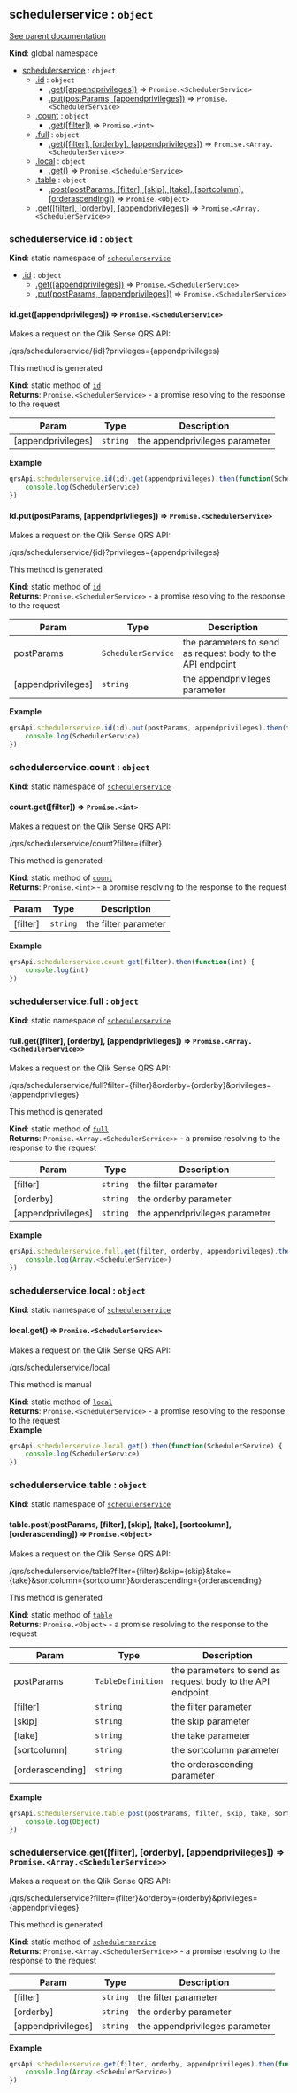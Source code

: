 <a name="schedulerservice"></a>
## schedulerservice : <code>object</code>
[See parent documentation](qrs.md)

**Kind**: global namespace  

* [schedulerservice](#schedulerservice) : <code>object</code>
  * [.id](#schedulerservice.id) : <code>object</code>
    * [.get([appendprivileges])](#schedulerservice.id.get) ⇒ <code>Promise.&lt;SchedulerService&gt;</code>
    * [.put(postParams, [appendprivileges])](#schedulerservice.id.put) ⇒ <code>Promise.&lt;SchedulerService&gt;</code>
  * [.count](#schedulerservice.count) : <code>object</code>
    * [.get([filter])](#schedulerservice.count.get) ⇒ <code>Promise.&lt;int&gt;</code>
  * [.full](#schedulerservice.full) : <code>object</code>
    * [.get([filter], [orderby], [appendprivileges])](#schedulerservice.full.get) ⇒ <code>Promise.&lt;Array.&lt;SchedulerService&gt;&gt;</code>
  * [.local](#schedulerservice.local) : <code>object</code>
    * [.get()](#schedulerservice.local.get) ⇒ <code>Promise.&lt;SchedulerService&gt;</code>
  * [.table](#schedulerservice.table) : <code>object</code>
    * [.post(postParams, [filter], [skip], [take], [sortcolumn], [orderascending])](#schedulerservice.table.post) ⇒ <code>Promise.&lt;Object&gt;</code>
  * [.get([filter], [orderby], [appendprivileges])](#schedulerservice.get) ⇒ <code>Promise.&lt;Array.&lt;SchedulerService&gt;&gt;</code>

<a name="schedulerservice.id"></a>
### schedulerservice.id : <code>object</code>
**Kind**: static namespace of <code>[schedulerservice](#schedulerservice)</code>  

* [.id](#schedulerservice.id) : <code>object</code>
  * [.get([appendprivileges])](#schedulerservice.id.get) ⇒ <code>Promise.&lt;SchedulerService&gt;</code>
  * [.put(postParams, [appendprivileges])](#schedulerservice.id.put) ⇒ <code>Promise.&lt;SchedulerService&gt;</code>

<a name="schedulerservice.id.get"></a>
#### id.get([appendprivileges]) ⇒ <code>Promise.&lt;SchedulerService&gt;</code>
Makes a request on the Qlik Sense QRS API:

/qrs/schedulerservice/{id}?privileges={appendprivileges}

This method is generated

**Kind**: static method of <code>[id](#schedulerservice.id)</code>  
**Returns**: <code>Promise.&lt;SchedulerService&gt;</code> - a promise resolving to the response to the request  

| Param | Type | Description |
| --- | --- | --- |
| [appendprivileges] | <code>string</code> | the appendprivileges parameter |

**Example**  
```javascript
qrsApi.schedulerservice.id(id).get(appendprivileges).then(function(SchedulerService) {
    console.log(SchedulerService)
})
```
<a name="schedulerservice.id.put"></a>
#### id.put(postParams, [appendprivileges]) ⇒ <code>Promise.&lt;SchedulerService&gt;</code>
Makes a request on the Qlik Sense QRS API:

/qrs/schedulerservice/{id}?privileges={appendprivileges}

This method is generated

**Kind**: static method of <code>[id](#schedulerservice.id)</code>  
**Returns**: <code>Promise.&lt;SchedulerService&gt;</code> - a promise resolving to the response to the request  

| Param | Type | Description |
| --- | --- | --- |
| postParams | <code>SchedulerService</code> | the parameters to send as request body to the API endpoint |
| [appendprivileges] | <code>string</code> | the appendprivileges parameter |

**Example**  
```javascript
qrsApi.schedulerservice.id(id).put(postParams, appendprivileges).then(function(SchedulerService) {
    console.log(SchedulerService)
})
```
<a name="schedulerservice.count"></a>
### schedulerservice.count : <code>object</code>
**Kind**: static namespace of <code>[schedulerservice](#schedulerservice)</code>  
<a name="schedulerservice.count.get"></a>
#### count.get([filter]) ⇒ <code>Promise.&lt;int&gt;</code>
Makes a request on the Qlik Sense QRS API:

/qrs/schedulerservice/count?filter={filter}

This method is generated

**Kind**: static method of <code>[count](#schedulerservice.count)</code>  
**Returns**: <code>Promise.&lt;int&gt;</code> - a promise resolving to the response to the request  

| Param | Type | Description |
| --- | --- | --- |
| [filter] | <code>string</code> | the filter parameter |

**Example**  
```javascript
qrsApi.schedulerservice.count.get(filter).then(function(int) {
    console.log(int)
})
```
<a name="schedulerservice.full"></a>
### schedulerservice.full : <code>object</code>
**Kind**: static namespace of <code>[schedulerservice](#schedulerservice)</code>  
<a name="schedulerservice.full.get"></a>
#### full.get([filter], [orderby], [appendprivileges]) ⇒ <code>Promise.&lt;Array.&lt;SchedulerService&gt;&gt;</code>
Makes a request on the Qlik Sense QRS API:

/qrs/schedulerservice/full?filter={filter}&orderby={orderby}&privileges={appendprivileges}

This method is generated

**Kind**: static method of <code>[full](#schedulerservice.full)</code>  
**Returns**: <code>Promise.&lt;Array.&lt;SchedulerService&gt;&gt;</code> - a promise resolving to the response to the request  

| Param | Type | Description |
| --- | --- | --- |
| [filter] | <code>string</code> | the filter parameter |
| [orderby] | <code>string</code> | the orderby parameter |
| [appendprivileges] | <code>string</code> | the appendprivileges parameter |

**Example**  
```javascript
qrsApi.schedulerservice.full.get(filter, orderby, appendprivileges).then(function(Array.<SchedulerService>) {
    console.log(Array.<SchedulerService>)
})
```
<a name="schedulerservice.local"></a>
### schedulerservice.local : <code>object</code>
**Kind**: static namespace of <code>[schedulerservice](#schedulerservice)</code>  
<a name="schedulerservice.local.get"></a>
#### local.get() ⇒ <code>Promise.&lt;SchedulerService&gt;</code>
Makes a request on the Qlik Sense QRS API:

/qrs/schedulerservice/local

This method is manual

**Kind**: static method of <code>[local](#schedulerservice.local)</code>  
**Returns**: <code>Promise.&lt;SchedulerService&gt;</code> - a promise resolving to the response to the request  
**Example**  
```javascript
qrsApi.schedulerservice.local.get().then(function(SchedulerService) {
    console.log(SchedulerService)
})
```
<a name="schedulerservice.table"></a>
### schedulerservice.table : <code>object</code>
**Kind**: static namespace of <code>[schedulerservice](#schedulerservice)</code>  
<a name="schedulerservice.table.post"></a>
#### table.post(postParams, [filter], [skip], [take], [sortcolumn], [orderascending]) ⇒ <code>Promise.&lt;Object&gt;</code>
Makes a request on the Qlik Sense QRS API:

/qrs/schedulerservice/table?filter={filter}&skip={skip}&take={take}&sortcolumn={sortcolumn}&orderascending={orderascending}

This method is generated

**Kind**: static method of <code>[table](#schedulerservice.table)</code>  
**Returns**: <code>Promise.&lt;Object&gt;</code> - a promise resolving to the response to the request  

| Param | Type | Description |
| --- | --- | --- |
| postParams | <code>TableDefinition</code> | the parameters to send as request body to the API endpoint |
| [filter] | <code>string</code> | the filter parameter |
| [skip] | <code>string</code> | the skip parameter |
| [take] | <code>string</code> | the take parameter |
| [sortcolumn] | <code>string</code> | the sortcolumn parameter |
| [orderascending] | <code>string</code> | the orderascending parameter |

**Example**  
```javascript
qrsApi.schedulerservice.table.post(postParams, filter, skip, take, sortcolumn, orderascending).then(function(Object) {
    console.log(Object)
})
```
<a name="schedulerservice.get"></a>
### schedulerservice.get([filter], [orderby], [appendprivileges]) ⇒ <code>Promise.&lt;Array.&lt;SchedulerService&gt;&gt;</code>
Makes a request on the Qlik Sense QRS API:

/qrs/schedulerservice?filter={filter}&orderby={orderby}&privileges={appendprivileges}

This method is generated

**Kind**: static method of <code>[schedulerservice](#schedulerservice)</code>  
**Returns**: <code>Promise.&lt;Array.&lt;SchedulerService&gt;&gt;</code> - a promise resolving to the response to the request  

| Param | Type | Description |
| --- | --- | --- |
| [filter] | <code>string</code> | the filter parameter |
| [orderby] | <code>string</code> | the orderby parameter |
| [appendprivileges] | <code>string</code> | the appendprivileges parameter |

**Example**  
```javascript
qrsApi.schedulerservice.get(filter, orderby, appendprivileges).then(function(Array.<SchedulerService>) {
    console.log(Array.<SchedulerService>)
})
```
